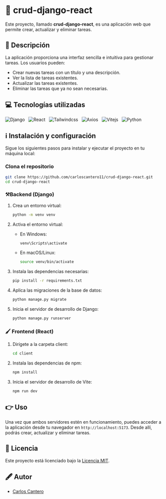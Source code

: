# 📌 crud-django-react

Este proyecto, llamado **crud-django-react**, es una aplicación web que permite crear, actualizar y eliminar tareas.

## 📜 Descripción

La aplicación proporciona una interfaz sencilla e intuitiva para gestionar tareas. Los usuarios pueden:

- Crear nuevas tareas con un título y una descripción.
- Ver la lista de tareas existentes.
- Actualizar las tareas existentes.
- Eliminar las tareas que ya no sean necesarias.

## 💻 Tecnologías utilizadas

<div>
    
![Django](https://img.shields.io/badge/Django-092E20.svg?style=for-the-badge&logo=Django&logoColor=white) &nbsp;
![React](https://img.shields.io/badge/React-61DAFB.svg?style=for-the-badge&logo=React&logoColor=black) &nbsp;
![Tailwindcss](https://img.shields.io/badge/Tailwind%20CSS-06B6D4.svg?style=for-the-badge&logo=Tailwind-CSS&logoColor=white) &nbsp;
![Axios](https://img.shields.io/badge/Axios-5A29E4.svg?style=for-the-badge&logo=Axios&logoColor=white) &nbsp;
![Vitejs](https://img.shields.io/badge/Vite-646CFF.svg?style=for-the-badge&logo=Vite&logoColor=white) &nbsp;
![Python](https://img.shields.io/badge/Python-ffec00.svg?style=for-the-badge&logo=Python&logoColor=006ed6) &nbsp;

</div>

## ℹ️ Instalación y configuración

Sigue los siguientes pasos para instalar y ejecutar el proyecto en tu máquina local:

### Clona el repositorio

```bash
git clone https://github.com/carloscantero11/crud-django-react.git
cd crud-django-react
```

### ⚒️Backend (Django)

1. Crea un entorno virtual:

    ```bash
    python -m venv venv
    ```

2. Activa el entorno virtual:

    - En Windows:
        ```bash
        venv\Scripts\activate
        ```
    - En macOS/Linux:
        ```bash
        source venv/bin/activate
        ```

3. Instala las dependencias necesarias:

    ```bash
    pip install -r requirements.txt
    ```

4. Aplica las migraciones de la base de datos:

    ```bash
    python manage.py migrate
    ```

5. Inicia el servidor de desarrollo de Django:

    ```bash
    python manage.py runserver
    ```

### 🖌️ Frontend (React)

1. Dirígete a la carpeta client:

    ```bash
    cd client
    ```

2. Instala las dependencias de npm:

    ```bash
    npm install
    ```

3. Inicia el servidor de desarrollo de Vite:

    ```bash
    npm run dev
    ```

## 👉 Uso

Una vez que ambos servidores estén en funcionamiento, puedes acceder a la aplicación desde tu navegador en `http://localhost:5173`. Desde allí, podrás crear, actualizar y eliminar tareas.

## 📝 Licencia

Este proyecto está licenciado bajo la [Licencia MIT](LICENSE).

## 🖋️ Autor

- [Carlos Cantero](https://github.com/carloscantero11)
